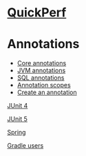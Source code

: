 # [QuickPerf]()

# Annotations
 * [Core annotations]()
 * [JVM annotations]()
 * [SQL annotations]()
 * [Annotation scopes]()
 * [Create an annotation]()

[JUnit 4]()

[JUnit 5]()

[Spring]()

[Gradle users]()





